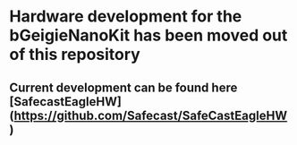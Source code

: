 # Hardware development for the bGeigieNanoKit has been moved out of this repository
## Current development can be found here [SafecastEagleHW] (https://github.com/Safecast/SafeCastEagleHW)
